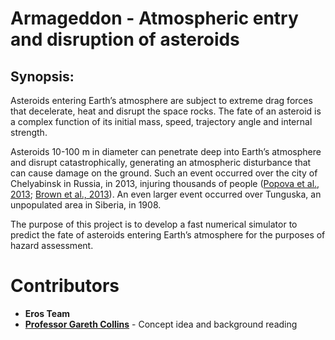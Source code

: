# Armageddon - Atmospheric entry and disruption of asteroids

## Synopsis:

Asteroids entering Earth’s atmosphere are subject to extreme drag forces that decelerate, heat and disrupt the space rocks. The fate of an asteroid is a complex function of its initial mass, speed, trajectory angle and internal strength. 

Asteroids 10-100 m in diameter can penetrate deep into Earth’s atmosphere and disrupt catastrophically, generating an atmospheric disturbance that can cause damage on the ground. Such an event occurred over the city of Chelyabinsk in Russia, in 2013, injuring thousands of people ([Popova et al., 2013](http://doi.org/10.1126/science.1242642); [Brown et al., 2013](http://doi.org/10.1038/nature12741)). An even larger event occurred over Tunguska, an unpopulated area in Siberia, in 1908. 

The purpose of this project is to develop a fast numerical simulator to predict the fate of asteroids entering Earth’s atmosphere for the purposes of hazard assessment.


  # Contributors
  
  - **Eros Team**
  - [**Professor Gareth Collins**](https://www.imperial.ac.uk/people/g.collins) - Concept idea and background reading

